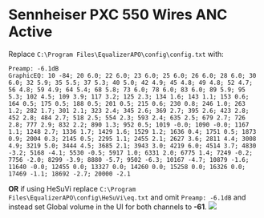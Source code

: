# Sennheiser PXC 550 Wires ANC Active
Replace `C:\Program Files\EqualizerAPO\config\config.txt` with:
```
Preamp: -6.1dB
GraphicEQ: 10 -84; 20 6.0; 22 6.0; 23 6.0; 25 6.0; 26 6.0; 28 6.0; 30 6.0; 32 5.9; 35 5.5; 37 5.3; 40 5.0; 42 4.9; 45 4.8; 49 4.8; 52 4.7; 56 4.8; 59 4.9; 64 5.4; 68 5.8; 73 6.0; 78 6.0; 83 6.0; 89 5.9; 95 5.3; 102 4.5; 109 3.9; 117 3.2; 125 2.3; 134 1.6; 143 1.1; 153 0.6; 164 0.5; 175 0.5; 188 0.5; 201 0.5; 215 0.6; 230 0.8; 246 1.0; 263 1.2; 282 1.7; 301 2.1; 323 2.4; 345 2.6; 369 2.7; 395 2.6; 423 2.8; 452 2.8; 484 2.7; 518 2.5; 554 2.3; 593 2.4; 635 2.5; 679 2.7; 726 2.8; 777 2.9; 832 2.2; 890 1.3; 952 0.5; 1019 -0.0; 1090 -0.0; 1167 1.1; 1248 2.7; 1336 1.7; 1429 1.6; 1529 1.2; 1636 0.4; 1751 0.5; 1873 0.9; 2004 0.3; 2145 0.5; 2295 1.1; 2455 2.1; 2627 3.6; 2811 4.4; 3008 4.9; 3219 5.0; 3444 4.5; 3685 2.1; 3943 3.0; 4219 6.0; 4514 3.7; 4830 -3.2; 5168 -4.1; 5530 -0.5; 5917 1.0; 6331 2.0; 6775 1.4; 7249 -0.2; 7756 -2.0; 8299 -3.9; 8880 -5.7; 9502 -6.3; 10167 -4.7; 10879 -1.6; 11640 -0.0; 12455 0.0; 13327 0.0; 14260 0.0; 15258 0.0; 16326 0.0; 17469 -1.1; 18692 -2.7; 20000 -2.1
```
**OR** if using HeSuVi replace `C:\Program Files\EqualizerAPO\config\HeSuVi\eq.txt` and omit `Preamp: -6.1dB` and instead set Global volume in the UI for both channels to **-61**.
![](https://raw.githubusercontent.com/jaakkopasanen/AutoEq/master/results/Sonoma%20Model%20One/innerfidelity/onear/Sennheiser%20PXC%20550%20Wires%20ANC%20Active/Sennheiser%20PXC%20550%20Wires%20ANC%20Active.png)
